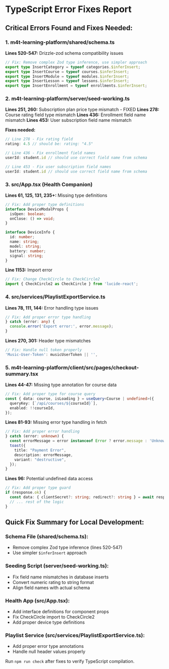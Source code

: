 # TypeScript Error Fixes Report

## Critical Errors Found and Fixes Needed:

### 1. m4t-learning-platform/shared/schema.ts
**Lines 520-547:** Drizzle-zod schema compatibility issues
```typescript
// Fix: Remove complex Zod type inference, use simpler approach
export type InsertCategory = typeof categories.$inferInsert;
export type InsertCourse = typeof courses.$inferInsert;
export type InsertModule = typeof modules.$inferInsert;
export type InsertLesson = typeof lessons.$inferInsert;
export type InsertEnrollment = typeof enrollments.$inferInsert;
```

### 2. m4t-learning-platform/server/seed-working.ts
**Lines 251, 260:** Subscription plan price type mismatch - FIXED
**Lines 278:** Course rating field type mismatch
**Lines 436:** Enrollment field name mismatch
**Lines 453:** User subscription field name mismatch

**Fixes needed:**
```typescript
// Line 278 - Fix rating field
rating: 4.5 // should be: rating: "4.5"

// Line 436 - Fix enrollment field names
userId: student.id // should use correct field name from schema

// Line 453 - Fix user subscription field names  
userId: student.id // should use correct field name from schema
```

### 3. src/App.tsx (Health Companion)
**Lines 61, 125, 131, 235+:** Missing type definitions
```typescript
// Fix: Add proper type definitions
interface DeviceModalProps {
  isOpen: boolean;
  onClose: () => void;
}

interface DeviceInfo {
  id: number;
  name: string;
  model: string;
  battery: number;
  signal: string;
}
```

**Line 1153:** Import error
```typescript
// Fix: Change CheckCircle to CheckCircle2
import { CheckCircle2 as CheckCircle } from 'lucide-react';
```

### 4. src/services/PlaylistExportService.ts
**Lines 78, 111, 144:** Error handling type issues
```typescript
// Fix: Add proper error type handling
} catch (error: any) {
  console.error('Export error:', error.message);
}
```

**Lines 270, 301:** Header type mismatches
```typescript
// Fix: Handle null token properly
'Music-User-Token': musicUserToken || '',
```

### 5. m4t-learning-platform/client/src/pages/checkout-summary.tsx
**Lines 44-47:** Missing type annotation for course data
```typescript
// Fix: Add proper type for course query
const { data: course, isLoading } = useQuery<Course | undefined>({
  queryKey: [`/api/courses/${courseId}`],
  enabled: !!courseId,
});
```

**Lines 81-93:** Missing error type handling in fetch
```typescript
// Fix: Add proper error handling
} catch (error: unknown) {
  const errorMessage = error instanceof Error ? error.message : 'Unknown error';
  toast({
    title: "Payment Error", 
    description: errorMessage,
    variant: "destructive",
  });
}
```

**Lines 96:** Potential undefined data access
```typescript
// Fix: Add proper type guard
if (response.ok) {
  const data: { clientSecret?: string; redirect?: string } = await response.json();
  // ... rest of the logic
}
```

## Quick Fix Summary for Local Development:

### Schema File (shared/schema.ts):
- Remove complex Zod type inference (lines 520-547)
- Use simpler `$inferInsert` approach

### Seeding Script (server/seed-working.ts): 
- Fix field name mismatches in database inserts
- Convert numeric rating to string format
- Align field names with actual schema

### Health App (src/App.tsx):
- Add interface definitions for component props
- Fix CheckCircle import to CheckCircle2
- Add proper device type definitions

### Playlist Service (src/services/PlaylistExportService.ts):
- Add proper error type annotations
- Handle null header values properly

Run `npm run check` after fixes to verify TypeScript compilation.